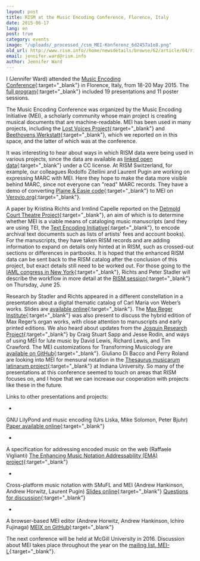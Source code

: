```yaml
---
layout: post
title: RISM at the Music Encoding Conference, Florence, Italy
date: 2015-06-17
lang: en
post: true
category: events
image: "/uploads/_processed_/csm_MEI-Konferenz_6d2457a1e8.png"
old_url: http://www.rism.info//home/newsdetails/browse/62/article/64/rism-at-the-music-encoding-conference-florence-italy.html
email: jennifer.ward@rism.info
author: Jennifer Ward
---
```



I (Jennifer Ward) attended the [Music Encoding Conference](http://music-encoding.org/conference){:target="_blank"} in Florence, Italy, from 18-20 May 2015. The [full program](https://music-encoding.org/wp-content/uploads/2015/06/MEC2015_program.pdf){:target="_blank"} included 19 presentations and 11 poster sessions.

The Music Encoding Conference was organized by the Music Encoding Initiative (MEI), a scholarly community whose main project is creating musical documents that are machine-readable. MEI has been used in many projects, including the [Lost Voices Project](/electronic_resources/2014/11/20/the-lost-voices-project-is-now-live.html){:target="_blank"} and [Beethovens Werkstatt](/electronic_resources/2015/05/04/a-peek-inside-beethovens-workshop.html){:target="_blank"}, which we reported on in this space, and the latter of which was at the conference.

It was interesting to hear about ways in which RISM data were being used in various projects, since the data are available as [linked open data](https://opac.rism.info/index.php?id=8&L=1){:target="_blank"} under a CC license. At RISM Switzerland, for example, our colleagues Rodolfo Zitellini and Laurent Pugin are working on expressing MARC with MEI. Here they hope to make the data more visible behind MARC, since not everyone can "read" MARC records. They have a demo of converting [Plaine & Easie code](http://www.iaml.info/plaine-easie-code){:target="_blank"} to MEI on [Verovio.org](http://www.verovio.org/pae-examples.xhtml){:target="_blank"}.

A paper by Kristina Richts and Irmlind Capelle reported on the [Detmold Court Theatre Project](http://hoftheater-detmold.de/){:target="_blank"}, an aim of which is to determine whether MEI is a viable means of cataloging music manuscripts (and they are using TEI, the [Text Encoding Initiative](http://www.tei-c.org/index.xml){:target="_blank"}, to encode archival text documents such as lists of artists' fees and account books). For the manuscripts, they have taken RISM records and are adding information to expand on details only hinted at in RISM, such as crossed-out sections or differences in partbooks. It is hoped that the enhanced RISM data can be sent back to the RISM catalog after the conclusion of this project, but exact details still need to be worked out. For those going to the [IAML congress in New York](http://www.musiclibraryassoc.org/BlankCustom.asp?page=IAML_IMS_2015){:target="_blank"}, Richts and Peter Stadler will describe the workflow in more detail at the [RISM session](/events/2015/06/15/imsiaml-congress-in-new-york-june-2015.html){:target="_blank"} on Thursday, June 25.

Research by Stadler and Richts appeared in a different constellation in a presentation about a digital thematic catalog of Carl Maria von Weber’s works. Slides are [available online](https://dl.dropboxusercontent.com/u/33605578/richts-stadler-slides-mec2015.pdf){:target="_blank"}. The [Max Reger Institute](http://www.max-reger-institut.de/de/index.php){:target="_blank"} was also present to discuss the hybrid edition of Max Reger’s organ works, with close attention to manuscripts and early printed editions. We also heard about updates from the [Josquin Research Project](http://josquin.stanford.edu/){:target="_blank"} by Craig Stuart Sapp and Jesse Rodin, and ways of using MEI for lute music by David Lewis, Richard Lewis, and Tim Crawford. The MEI customizations for Transforming Musicology are [available on GitHub](https://github.com/TransformingMusicology/mei-tmus){:target="_blank"}. Giuliano Di Bacco and Perry Roland are looking into MEI for mensural notation in the [Thesaurus musicarum latinarum project](http://www.chmtl.indiana.edu/tml/start.html){:target="_blank"} at Indiana University. So many of the presentations at this conference seemed to touch on areas that RISM focuses on, and I hope that we can increase our cooperation with projects like these in the future.


Links to other presentations and projects:

-

GNU LilyPond and music encoding (Urs Liska, Mike Solomon, Peter Bjuhr)
[Paper available online](http://lilypondblog.org/wp-content/uploads/2015/06/mei2ly.pdf){:target="_blank"}


-

A specification for addressing encoded music on the web (Raffaele Viglianti)
[The Enhancing Music Notation Addressability (EMA) project](http://mith.umd.edu/research/project/enhancing-music-notation-addressability/){:target="_blank"}


-

Cross-platform music notation with SMuFL and MEI (Andrew Hankinson, Andrew Horwitz, Laurent Pugin)
[Slides online](https://t.co/POGFTIQRUE){:target="_blank"}
[Questions for discussion](https://gist.github.com/ahankinson/ef9aa9c454d383baf5f7){:target="_blank"}


-

A browser-based MEI editor (Andrew Horwitz, Andrew Hankinson, Ichiro Fujinaga)
[MEIX on GitHub](https://github.com/DDMAL/meix.js){:target="_blank"}



The next conference will be held at McGill University in 2016. Discussion about MEI takes place throughout the year on the [mailing list, MEI-L](http://music-encoding.org/community/mailing-list/){:target="_blank"}.



<script type="text/javascript">var switchTo5x=true;</script><script type="text/javascript" src="http://w.sharethis.com/button/buttons.js"></script><script type="text/javascript">stLight.options({publisher: "9b601438-1ce1-49d8-bfd7-9cff5df54c17", doNotHash: false, doNotCopy: false, hashAddressBar: false});</script>
